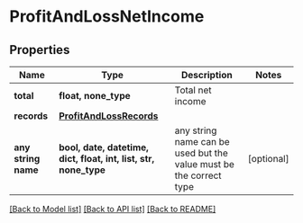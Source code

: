 # ProfitAndLossNetIncome


## Properties
Name | Type | Description | Notes
------------ | ------------- | ------------- | -------------
**total** | **float, none_type** | Total net income | 
**records** | [**ProfitAndLossRecords**](ProfitAndLossRecords.md) |  | 
**any string name** | **bool, date, datetime, dict, float, int, list, str, none_type** | any string name can be used but the value must be the correct type | [optional]

[[Back to Model list]](../../README.md#documentation-for-models) [[Back to API list]](../../README.md#documentation-for-api-endpoints) [[Back to README]](../../README.md)


